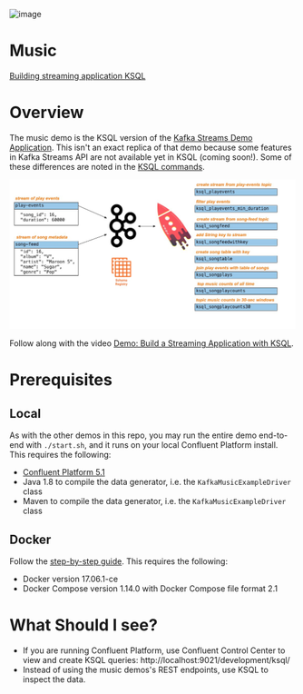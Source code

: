 ![image](../images/confluent-logo-300-2.png)

# Music

[Building streaming application KSQL](https://www.confluent.io/blog/building-streaming-application-ksql)

# Overview

The music demo is the KSQL version of the [Kafka Streams Demo Application](https://docs.confluent.io/current/streams/kafka-streams-examples/docs/index.html).
This isn't an exact replica of that demo because some features in Kafka Streams API are not available yet in KSQL (coming soon!).
Some of these differences are noted in the [KSQL commands](ksql.commands).

![image](images/ksql-music-demo-overview.jpg)

Follow along with the video [Demo: Build a Streaming Application with KSQL](https://www.youtube.com/watch?v=ExEWJVjj-RA).

# Prerequisites

## Local

As with the other demos in this repo, you may run the entire demo end-to-end with `./start.sh`, and it runs on your local Confluent Platform install.  This requires the following:

* [Confluent Platform 5.1](https://www.confluent.io/download/)
* Java 1.8 to compile the data generator, i.e. the `KafkaMusicExampleDriver` class
* Maven to compile the data generator, i.e. the `KafkaMusicExampleDriver` class

## Docker

Follow the [step-by-step guide](live-coding-ksql-music.adoc). This requires the following:

* Docker version 17.06.1-ce
* Docker Compose version 1.14.0 with Docker Compose file format 2.1

# What Should I see?

* If you are running Confluent Platform, use Confluent Control Center to view and create KSQL queries: http://localhost:9021/development/ksql/ 
* Instead of using the music demos's REST endpoints, use KSQL to inspect the data.
